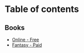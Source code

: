 # Table of contents

## Books

* [Online - Free](README.md)
* [Fantasy - Paid](books/fantasy-paid.md)
